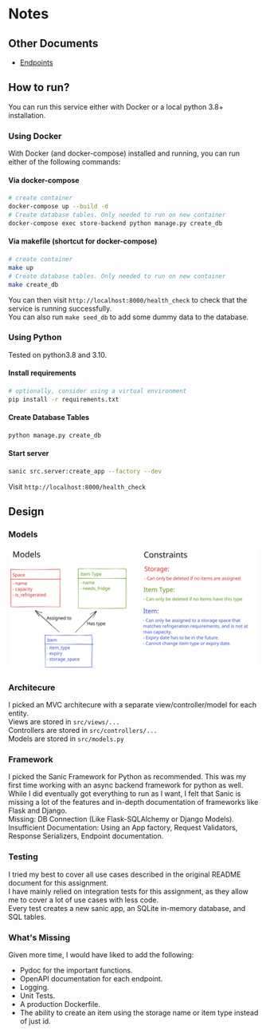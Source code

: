 # Notes

## Other Documents

- [Endpoints](documents/Endpoints.md)

## How to run?

You can run this service either with Docker or a local python 3.8+ installation.

### Using Docker

With Docker (and docker-compose) installed and running, you can run either of the following commands:

#### Via docker-compose

```bash
# create container
docker-compose up --build -d
# Create database tables. Only needed to run on new container
docker-compose exec store-backend python manage.py create_db
```

#### Via makefile (shortcut for docker-compose)

```bash
# create container
make up
# Create database tables. Only needed to run on new container
make create_db
```

You can then visit `http://localhost:8000/health_check` to check that the service is running successfully.  
You can also run `make seed_db` to add some dummy data to the database.

### Using Python

Tested on python3.8 and 3.10.

#### Install requirements

```bash
# optionally, consider using a virtual environment
pip install -r requirements.txt
```

#### Create Database Tables

```bash
python manage.py create_db
```

#### Start server

```bash
sanic src.server:create_app --factory --dev
```

Visit `http://localhost:8000/health_check`

## Design

### Models

![Design Diagram](./excalidraw/storage_backend.svg)

### Architecure

I picked an MVC architecure with a separate view/controller/model for each entity.  
Views are stored in `src/views/...`  
Controllers are stored in `src/controllers/...`  
Models are stored in `src/models.py` 

### Framework

I picked the Sanic Framework for Python as recommended. This was my first time working with an async backend framework for python as well.  
While I did eventually got everything to run as I want, I felt that Sanic is missing a lot of the features and in-depth documentation of frameworks like Flask and Django.  
Missing: DB Connection (Like Flask-SQLAlchemy or Django Models).  
Insufficient Documentation: Using an App factory, Request Validators, Response Serializers, Endpoint documentation.

### Testing

I tried my best to cover all use cases described in the original README document for this assignment.  
I have mainly relied on integration tests for this assignment, as they allow me to cover a lot of use cases with less code.  
Every test creates a new sanic app, an SQLite in-memory database, and SQL tables.

### What's Missing

Given more time, I would have liked to add the following:

- Pydoc for the important functions.
- OpenAPI documentation for each endpoint.
- Logging.
- Unit Tests.
- A production Dockerfile.
- The ability to create an item using the storage name or item type instead of just id.
